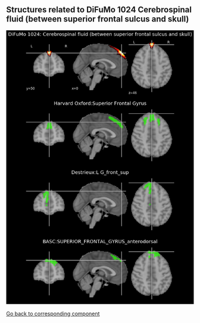 


## Structures related to DiFuMo 1024 Cerebrospinal fluid (between superior frontal sulcus and skull)

![384](384.jpg "Structures related to DiFuMo 1024 Cerebrospinal fluid (between superior frontal sulcus and skull)")

[Go back to corresponding component](https://parietal-inria.github.io/DiFuMo/1024/html/384.html)